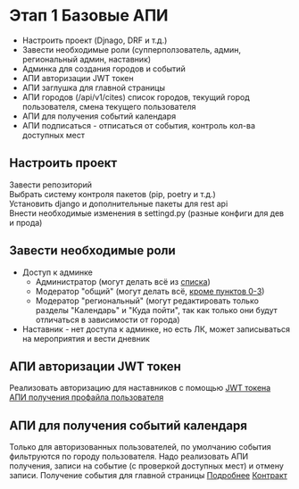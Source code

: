 # Этап 1 Базовые АПИ
* Настроить проект (Djnago, DRF и т.д.)
* Завести необходимые роли (супперползователь, админ, региональный админ, наставник)
* Админка для создания городов и событий
* АПИ авторизации JWT токен 
* АПИ заглушка для главной страницы
* АПИ городов (/api/v1/cites) список городов, текущий город пользователя, смена текущего пользователя
* АПИ для получения событий календаря
* АПИ подписаться - отписаться от события, контроль кол-ва доступных мест

## Настроить проект
Завести репозиторий  
Выбрать систему контроля пакетов (pip, poetry и т.д.)  
Установить django и дополнительные пакеты для rest api  
Внести необходимые изменения в settingd.py (разные конфиги для дев и прода)  

## Завести необходимые роли
* Доступ к админке
  * Администратор (могут делать всё из [списка](admin.md))
  * Модератор "общий" (могут делать всё, [кроме пунктов 0-3](admin.md))
  * Модератор "региональный" (могут редактировать только разделы "Календарь" и "Куда пойти", так как только они будут отличаться в зависимости от города)
* Наставник - нет доступа к админке, но есть ЛК, может записываться на мероприятия и вести дневник

##  АПИ авторизации JWT токен
Реализовать авторизацию для наставников с помощью [JWT токена](https://github.com/GasheK/bbbs#%D0%B0%D0%B2%D1%82%D0%BE%D1%80%D0%B8%D0%B7%D0%B0%D1%86%D0%B8%D1%8F---%D0%BF%D0%BE%D0%BB%D1%83%D1%87%D0%B5%D0%BD%D0%B8%D0%B5-%D1%82%D0%BE%D0%BA%D0%B5%D0%BD%D0%B0)  
[АПИ получения профайла пользователя](https://github.com/GasheK/bbbs#%D0%BF%D0%BE%D0%BB%D1%83%D1%87%D0%B5%D0%BD%D0%B8%D0%B5---%D0%BE%D0%B1%D0%BD%D0%BE%D0%B2%D0%BB%D0%B5%D0%BD%D0%B8%D0%B5-%D0%BF%D1%80%D0%BE%D1%84%D0%B0%D0%B9%D0%BB%D0%B0-%D0%BF%D0%BE%D0%BB%D1%8C%D0%B7%D0%BE%D0%B2%D0%B0%D1%82%D0%B5%D0%BB%D1%8F-%D1%82%D0%B5%D0%BA%D1%83%D1%89%D0%B5%D0%B3%D0%BE-%D0%B3%D0%BE%D1%80%D0%BE%D0%B4%D0%B0-%D0%BF%D0%BE%D0%BB%D1%8C%D0%B7%D0%BE%D0%B2%D0%B0%D1%82%D0%B5%D0%BB%D1%8F-%D0%B8-%D1%82%D0%B4)

## АПИ для получения событий календаря
Только для авторизованных пользователей, по умолчанию события фильтруются по городу пользователя.
Надо реализовать АПИ получения, записи на событие (с проверкой доступных мест) и отмену записи.
Получение события для главной страницы
[Подробнее](calendar.md) [Контракт](https://github.com/GasheK/bbbs/#%D1%80%D0%B0%D0%B1%D0%BE%D1%82%D0%B0-%D1%81-%D0%BA%D0%B0%D0%BB%D0%B5%D0%BD%D0%B4%D0%B0%D1%80%D0%B5%D0%BC)
